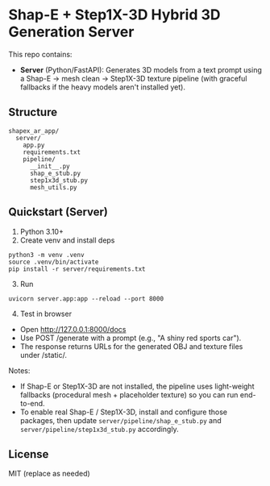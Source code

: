 # Shap-E + Step1X-3D Hybrid 3D Generation Server

This repo contains:
- **Server** (Python/FastAPI): Generates 3D models from a text prompt using a Shap-E → mesh clean → Step1X-3D texture pipeline (with graceful fallbacks if the heavy models aren't installed yet).

## Structure
```
shapex_ar_app/
  server/
    app.py
    requirements.txt
    pipeline/
      __init__.py
      shap_e_stub.py
      step1x3d_stub.py
      mesh_utils.py
```

## Quickstart (Server)
1) Python 3.10+
2) Create venv and install deps
```
python3 -m venv .venv
source .venv/bin/activate
pip install -r server/requirements.txt
```
3) Run
```
uvicorn server.app:app --reload --port 8000
```
4) Test in browser
- Open http://127.0.0.1:8000/docs
- Use POST /generate with a prompt (e.g., "A shiny red sports car").
- The response returns URLs for the generated OBJ and texture files under /static/.

Notes:
- If Shap-E or Step1X-3D are not installed, the pipeline uses light-weight fallbacks (procedural mesh + placeholder texture) so you can run end-to-end.
- To enable real Shap-E / Step1X-3D, install and configure those packages, then update `server/pipeline/shap_e_stub.py` and `server/pipeline/step1x3d_stub.py` accordingly.

## License
MIT (replace as needed)
